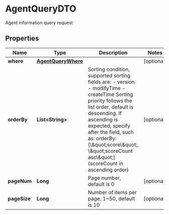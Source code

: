 

# AgentQueryDTO

Agent information query request

## Properties

| Name | Type | Description | Notes |
|------------ | ------------- | ------------- | -------------|
|**where** | [**AgentQueryWhere**](AgentQueryWhere.md) |  |  [optional] |
|**orderBy** | **List&lt;String&gt;** | Sorting condition, supported sorting fields are: - version - modifyTime - createTime  Sorting priority follows the list order, default is descending. If ascending is expected, specify after the field, such as: orderBy: [\\\&quot;score\\\&quot;, \\\&quot;scoreCount asc\\\&quot;] (scoreCount in ascending order)  |  [optional] |
|**pageNum** | **Long** | Page number, default is 0 |  [optional] |
|**pageSize** | **Long** | Number of items per page, 1~50, default is 10 |  [optional] |



